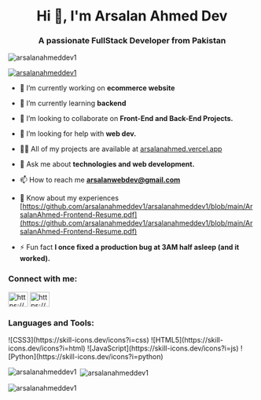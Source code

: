 <h1 align="center">Hi 👋, I'm Arsalan Ahmed Dev</h1>
<h3 align="center">A passionate FullStack Developer from Pakistan</h3>

<p align="left"> <img src="https://komarev.com/ghpvc/?username=arsalanahmeddev1&label=Profile%20views&color=0e75b6&style=flat" alt="arsalanahmeddev1" /> </p>

<p align="left"> <a href="https://github.com/ryo-ma/github-profile-trophy"><img src="https://github-profile-trophy.vercel.app/?username=arsalanahmeddev1" alt="arsalanahmeddev1" /></a> </p>

- 🔭 I’m currently working on **ecommerce website**

- 🌱 I’m currently learning **backend**

- 👯 I’m looking to collaborate on **Front-End and Back-End Projects.**

- 🤝 I’m looking for help with **web dev.**

- 👨‍💻 All of my projects are available at [arsalanahmed.vercel.app](arsalanahmed.vercel.app)

- 💬 Ask me about **technologies and web development.**

- 📫 How to reach me **arsalanwebdev@gmail.com**

- 📄 Know about my experiences [https://github.com/arsalanahmeddev1/arsalanahmeddev1/blob/main/ArsalanAhmed-Frontend-Resume.pdf](https://github.com/arsalanahmeddev1/arsalanahmeddev1/blob/main/ArsalanAhmed-Frontend-Resume.pdf)

- ⚡ Fun fact **I once fixed a production bug at 3AM half asleep (and it worked).**

<h3 align="left">Connect with me:</h3>
<p align="left">
<a href="https://linkedin.com/in/https://www.linkedin.com/in/arsalanahmed-dev/" target="blank"><img align="center" src="https://raw.githubusercontent.com/rahuldkjain/github-profile-readme-generator/master/src/images/icons/Social/linked-in-alt.svg" alt="https://www.linkedin.com/in/arsalanahmed-dev/" height="30" width="40" /></a>
<a href="https://stackoverflow.com/users/https://stackoverflow.com/users/22963010/user22963010" target="blank"><img align="center" src="https://raw.githubusercontent.com/rahuldkjain/github-profile-readme-generator/master/src/images/icons/Social/stack-overflow.svg" alt="https://stackoverflow.com/users/22963010/user22963010" height="30" width="40" /></a>
</p>

<h3 align="left">Languages and Tools:</h3>
![CSS3](https://skill-icons.dev/icons?i=css) ![HTML5](https://skill-icons.dev/icons?i=html) ![JavaScript](https://skill-icons.dev/icons?i=js) ![Python](https://skill-icons.dev/icons?i=python)

<p><img align="left" src="https://github-readme-stats.vercel.app/api/top-langs?username=arsalanahmeddev1&show_icons=true&locale=en&layout=compact" alt="arsalanahmeddev1" /></p>

<p>&nbsp;<img align="center" src="https://github-readme-stats.vercel.app/api?username=arsalanahmeddev1&show_icons=true&locale=en" alt="arsalanahmeddev1" /></p>

<p><img align="center" src="https://github-readme-streak-stats.herokuapp.com/?user=arsalanahmeddev1&" alt="arsalanahmeddev1" /></p>
